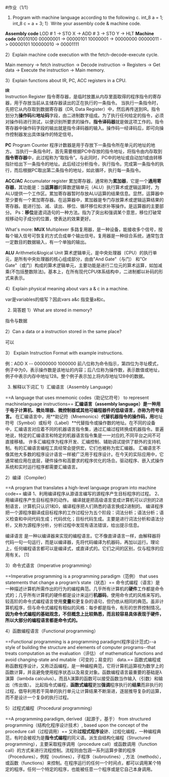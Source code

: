 #作业（1/1）

1. Program with machine language according to the following c.
int_8 a = 1;
int_8 c = a + 3;
1）Write your assembly code & machine code.

**Assembly code**  LOD # 1 -> STO X -> ADD # 3 -> STO Y -> HLT
**Machine code**  00010100 00000001 -> 00000101 10000001 -> 00000000 00000011 -> 00000101 100000010 -> 00001111

2）Explain machine code execution with the fetch-decode-execute cycle.

Main memory -> fetch instruction -> Decode instruction -> Registers -> Get data -> Execute the instruction -> Main memory.

3）Explain functions about IR, PC, ACC registers in a CPU.

**IR**  
Instruction Register 指令寄存器，是临时放置从内存里面取得的程序指令的寄存器，用于存放当前从主储存器读出的正在执行的一条指令。
当执行一条指令时，先把它从内存取到数据寄存器（DR, Data Register）中，然后再传送到IR。指令划分为**操作码**和**地址码**字段，由二进制数字组成。为了执行任何给定的指令，必须对操作码进行测试，以便识别所要求的操作。**指令译码器**就是做这项工作的。指令寄存器中操作码字段的输出就是指令译码器的输入。操作码一经译码后，即可向操作控制器发出具体操作的特定信号。

**PC**
Program Counter 程序计数器是用于存放下一条指令所在单元的地址的地方。
当执行一条指令时，首先需要根据PC中存放的指令地址，将指令由内存取到**指令寄存器**中，此过程称为“取指令”。与此同时，PC中的地址或自动加1或由转移指针给出下一条指令的地址。此后经过分析指令，执行指令。完成第一条指令的执行，而后根据PC取出第二条指令的地址，如此循环，执行每一条指令。

**ACC/AC**
Accumulator register 累加寄存器，通常称为**累加器**，它是一个**通用寄存器**，其功能是：当**运算器**的算数逻辑单元（ALU）执行算术或逻辑运算时，为ALU提供一个工作区。累加寄存器暂时存放ALU运算的结果信息。显然，运算器中至少要有一个累加寄存器。在运算器中，累加器是专门存放算术或逻辑运算结果的寄存器。能进行加、减、读出、移位、循环移位和求补等操作。是运算器的主要部分。
Ps：**移位**是遣词造句的一种方法。指为了突出和强调某个意思，移位打破常规移动句子成分的位置，使表达的效果更好。

What's more:
**MUX**
Multiplexer 多路复用器，是一种设备，能接收多个信号，按每个输入信号可恢复的方式合成单个输出信号。复用器是一种综合系统，通常包含一定数目的数据输入，有一个单独的输出。

**ALU**
Arithmetic&logical Unit 算术逻辑单元，是中央处理器（CPU）的执行单元，是所有中央处理器的核心组成部分，由由"And Gate"（与门） 和"Or Gate"（或门）构成的算术逻辑单元，主要功能是进行二位元的算术运算，如加减乘(不包括整数除法)。基本上，在所有现代CPU体系结构中，二进制都以补码的形式来表示。


4）Explain physical meaning about vars a & c in a machine.

var是variables的缩写？因此vars a&c 指变量a和c。

2. 简答题
1）What are stored in memory?

指令与数据

2）Can a data or a instruction stored in the same place?

可以

3） Explain Instruction Format with example instructions.

例：ADD X -- 00000000 1000000
前八位称为命令指示，第四位为寻址模式，例子中为0，表示操作数是该地址的内容；后八位称为操作数，表示数值或地址，例子中表示内存中地址128。整个例子表示加上将内存地址128中的数据。

3. 解释以下词汇
1）汇编语言（Assembly Language）

==A language that uses mnemonic codes（助记忆符号） to represent machinelanguage 
instructions==
**汇编语言（assembly language）是一种用于电子计算机、微处理器、微控制器或其他可编程器件的低级语言，亦称为符号语言。**
在汇编语言中，用**助记符（Mnemonics）**代替机器指令的操作码，用**地址符号（Symbol）或标号（Label）**代替指令或操作数的地址。在不同的设备中，汇编语言对应着不同的机器语言指令集，通过汇编过程转换成机器指令。普遍地说，特定的汇编语言和特定的机器语言指令集是一一对应的,不同平台之间不可直接移植。
许多汇编程序为程序开发、汇编控制、辅助调试提供了额外的支持机制。有的汇编语言编程工具经常会提供宏，它们也被称为宏汇编器。
汇编语言不像其他大多数的程序设计语言一样被广泛用于程序设计。在今天的实际应用中，它通常被应用在底层，硬件操作和高要求的程序优化的场合。驱动程序、嵌入式操作系统和实时运行程序都需要汇编语言。

2）编译（Compiler）

==A program that translates a high-level language program into machine code==
编译
1、利用编译程序从源语言编写的源程序产生目标程序的过程。 
2、用编译程序产生目标程序的动作。 编译就是把高级语言变成计算机可以识别的2进制语言，计算机只认识1和0，编译程序把人们熟悉的语言换成2进制的。 编译程序把一个源程序翻译成目标程序的工作过程分为五个阶段：词法分析；语法分析；语义检查和中间代码生成；代码优化；目标代码生成。主要是进行词法分析和语法分析，又称为源程序分析，分析过程中发现有语法错误，给出提示信息。

编译语言
是一种以编译器来实现的编程语言。它不像直译语言一样，由解释器将代码一句一句运行，而是以编译器，先将代码编译为机器码，再加以运行。理论上，任何编程语言都可以是编译式，或直译式的。它们之间的区别，仅与程序的应用有关。 [1] 

3）命令式语言（Imperative programming）

==Imperative programming is a programming paradigm（范例） that uses statements that change a program’s state（状态）==
命令式编程（语言）是一种描述计算机所需作出的行为的编程典范。几乎所有计算机的**硬件**工作都是命令式的；几乎所有计算机的硬件都是设计来运行**机器码**，使用命令式的风格来写的。较高阶的命令式编程语言使用**变量**和更复杂的语句，但仍依从相同的典范。虽非计算机程序，但与命令式编程有相似的风格：每步都是指令，有形的世界控制情况。**因为命令式编程的基础观念，不但概念上比较熟悉，而且较容易具体表现于硬件，所以大部分的编程语言都是命令式的。**

4）函数编程语言（Functional programming）

==Functional programming is a programming paradigm(程序设计范式)--a style of building the structure and elements of computer programs--that treats computation as the evaluation（评估） of mathematical functions and avoid changing-state and mutable（可变的；易变的） data.==
函数式编程或称函数程序设计，又称泛函编程，是一种编程典范，它将计算机运算视为数学上的函数计算，并且避免使用程序状态以及易变对象。函数编程语言最重要的基础是λ演算（lambda calculus）。而且λ演算的函数可以接受函数当作输入（引数）和输出（传出值）。
比起指令式编程，**函数式编程**更加**强调**程序执行的**结果**而非执行的过程，倡导利用若干简单的执行单元让计算结果不断渐进，逐层推导复杂的运算，而不是设计一个复杂的执行过程。

5）过程式编程（Procedural programming）

==A programming paradigm, derived（起源于，基于） from structured programming（结构化程序设计技术）, based upon the concept of the procedure call（过程调用）==
又称**过程式程序设计**、过程化编程，一种编程典范，有时会被视为是**指令式编程**的同义语。派生自结构化编程（Structured programming），主要采取程序调用（procedure call）或函数调用（function call）的方式来进行流程控制。流程则由包涵一系列运算步骤的程序（Procedures），例程（routines），子程序（subroutines）, 方法（methods），或函数（functions）来控制。在程序运行的任何一个时间点，都可以调用某个特定的程序。任何一个特定的程序，也能被任意一个程序或是它自己本身调用。
